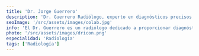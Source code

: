 ```yaml
---
title: 'Dr. Jorge Guerrero'
description: 'Dr. Guerrero Radiólogo, experto en diagnósticos precisos con tecnología avanzada en nuestra clínica de corta estancia.'
seoImage: '/src/assets/images/colab.jpg'
info: 'El Dr. Guerrero es un radiólogo dedicado a proporcionar diagnósticos precisos y rápidos mediante el uso de tecnología de vanguardia. Su enfoque meticuloso y su capacidad para interpretar imágenes médicas con exactitud garantizan un tratamiento adecuado y oportuno para cada paciente. El Dr. Guerrero está comprometido con la mejora continua y se esfuerza por ofrecer un servicio de radiología de alta calidad en un ambiente de confianza y profesionalismo.'
photo: '/src/assets/images/dricon.png'
especialidad: 'Radiología'
tags: ['Radiología']
---
```

